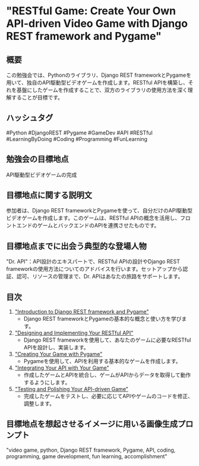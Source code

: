 # "RESTful Game: Create Your Own API-driven Video Game with Django REST framework and Pygame"

## 概要
この勉強会では、Pythonのライブラリ、Django REST frameworkとPygameを用いて、独自のAPI駆動型ビデオゲームを作成します。RESTful APIを構築し、それを基盤にしたゲームを作成することで、双方のライブラリの使用方法を深く理解することが目標です。

## ハッシュタグ
#Python #DjangoREST #Pygame #GameDev #API #RESTful #LearningByDoing #Coding #Programming #FunLearning

## 勉強会の目標地点
API駆動型ビデオゲームの完成

## 目標地点に関する説明文
参加者は、Django REST frameworkとPygameを使って、自分だけのAPI駆動型ビデオゲームを作成します。このゲームは、RESTful APIの概念を活用し、フロントエンドのゲームとバックエンドのAPIを連携させたものです。

## 目標地点までに出会う典型的な登場人物
"Dr. API"：API設計のエキスパートで、RESTful APIの設計やDjango REST frameworkの使用方法についてのアドバイスを行います。セットアップから認証、認可、リソースの管理まで、Dr. APIはあなたの旅路をサポートします。

## 目次
1. ["Introduction to Django REST framework and Pygame"](chapter01)
    - Django REST frameworkとPygameの基本的な概念と使い方を学びます。
1. ["Designing and Implementing Your RESTful API"](chapter02)
    - Django REST frameworkを使用して、あなたのゲームに必要なRESTful APIを設計し、実装します。
1. ["Creating Your Game with Pygame"](chapter03)
    - Pygameを使用して、APIを利用する基本的なゲームを作成します。
1. ["Integrating Your API with Your Game"](chapter04)
    - 作成したゲームとAPIを統合し、ゲームがAPIからデータを取得して動作するようにします。
1. ["Testing and Polishing Your API-driven Game"](chapter05)
    - 完成したゲームをテストし、必要に応じてAPIやゲームのコードを修正、調整します。

## 目標地点を想起させるイメージに用いる画像生成プロンプト
"video game, python, Django REST framework, Pygame, API, coding, programming, game development, fun learning, accomplishment"
